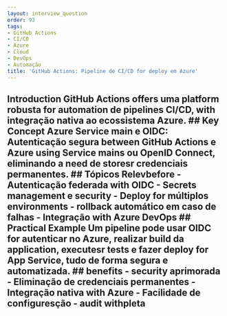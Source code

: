 ```yaml
---
layout: interview_question
order: 93
tags:
- GitHub Actions
- CI/CD
- Azure
- Cloud
- DevOps
- Automação
title: 'GitHub Actions: Pipeline de CI/CD for deploy em Azure'
---
```


## Introduction GitHub Actions offers uma platform robusta for automation de pipelines CI/CD, with integração nativa ao ecossistema Azure. ## Key Concept **Azure Service main e OIDC**: Autenticação segura between GitHub Actions e Azure using Service mains ou OpenID Connect, eliminando a need de storesr credenciais permanentes. ## Tópicos Relevbefore - Autenticação federada with OIDC - Secrets management e security - Deploy for múltiplos environments - rollback automático em caso de falhas - Integração with Azure DevOps ## Practical Example Um pipeline pode usar OIDC for autenticar no Azure, realizar build da application, executesr tests e fazer deploy for App Service, tudo de forma segura e automatizada. ## benefits - security aprimorada - Eliminação de credenciais permanentes - Integração nativa with Azure - Facilidade de configuresção - audit withpleta